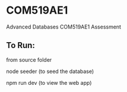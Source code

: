 # COM519AE1
Advanced Databases COM519AE1 Assessment


## To Run:

from source folder 

node seeder (to seed the database)

npm run dev (to view the web app)


